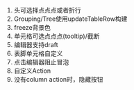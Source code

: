 1.  头可选择点点点或者折行
2.  Grouping/Tree使用updateTableRow构建
3.  freeze背景色
4.  单元格可选点点点(tooltip)/截断
5.  编辑器支持draft
6.  表脚单元格自定义
7.  点击编辑器阻止冒泡
8.  自定义Action
9.  没有column action时，隐藏按钮